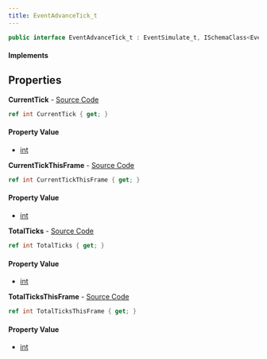 ```yaml
---
title: EventAdvanceTick_t
---
```


```csharp
public interface EventAdvanceTick_t : EventSimulate_t, ISchemaClass<EventSimulate_t>, ISchemaClass<EventAdvanceTick_t>, ISchemaField, ISchemaClass, INativeHandle
```

#### Implements

## Properties

**CurrentTick** - [Source Code](https://github.com/swiftly-solution/swiftlys2/blob/main/managed/src/SwiftlyS2.Generated/Schemas/Interfaces/EventAdvanceTick_t.cs#L16)

```csharp
ref int CurrentTick { get; }
```

#### Property Value

- [int](https://learn.microsoft.com/dotnet/api/system.int32)

**CurrentTickThisFrame** - [Source Code](https://github.com/swiftly-solution/swiftlys2/blob/main/managed/src/SwiftlyS2.Generated/Schemas/Interfaces/EventAdvanceTick_t.cs#L18)

```csharp
ref int CurrentTickThisFrame { get; }
```

#### Property Value

- [int](https://learn.microsoft.com/dotnet/api/system.int32)

**TotalTicks** - [Source Code](https://github.com/swiftly-solution/swiftlys2/blob/main/managed/src/SwiftlyS2.Generated/Schemas/Interfaces/EventAdvanceTick_t.cs#L22)

```csharp
ref int TotalTicks { get; }
```

#### Property Value

- [int](https://learn.microsoft.com/dotnet/api/system.int32)

**TotalTicksThisFrame** - [Source Code](https://github.com/swiftly-solution/swiftlys2/blob/main/managed/src/SwiftlyS2.Generated/Schemas/Interfaces/EventAdvanceTick_t.cs#L20)

```csharp
ref int TotalTicksThisFrame { get; }
```

#### Property Value

- [int](https://learn.microsoft.com/dotnet/api/system.int32)

